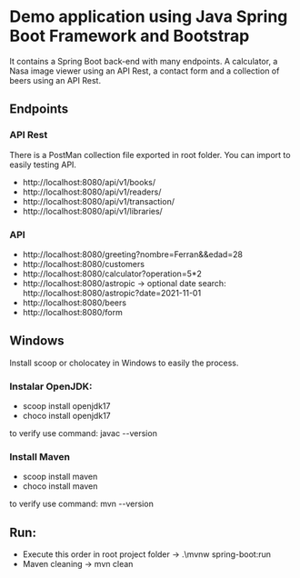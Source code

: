 # Demo application using Java Spring Boot Framework and Bootstrap
It contains a Spring Boot back-end with many endpoints. A calculator, a Nasa image viewer using an API Rest, a contact form and a collection of beers using an API Rest.

## Endpoints
### API Rest
There is a PostMan collection file exported in root folder. You can import to easily testing API.
* http://localhost:8080/api/v1/books/
* http://localhost:8080/api/v1/readers/
* http://localhost:8080/api/v1/transaction/
* http://localhost:8080/api/v1/libraries/

### API
* http://localhost:8080/greeting?nombre=Ferran&&edad=28
* http://localhost:8080/customers
* http://localhost:8080/calculator?operation=5*2
* http://localhost:8080/astropic -> optional date search: http://localhost:8080/astropic?date=2021-11-01
* http://localhost:8080/beers
* http://localhost:8080/form

## Windows
Install scoop or cholocatey in Windows to easily the process.

### Instalar OpenJDK:
* scoop install openjdk17
* choco install openjdk17

to verify use command: javac --version

### Install Maven
* scoop install maven
* choco install maven

to verify use command: mvn --version

## Run:
* Execute this order in root project folder -> .\mvnw spring-boot:run
* Maven cleaning -> mvn clean